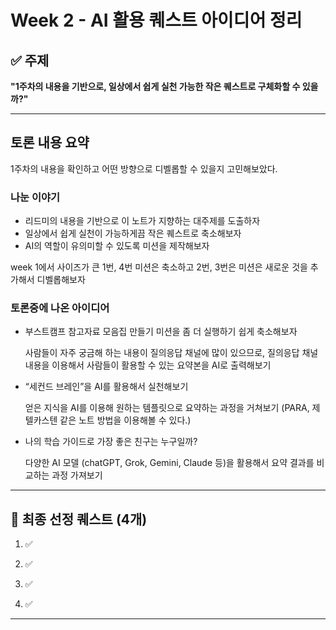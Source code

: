 # Week 2 - AI 활용 퀘스트 아이디어 정리

## ✅ 주제

**"1주차의 내용을 기반으로, 일상에서 쉽게 실천 가능한 작은 퀘스트로 구체화할 수 있을까?"**

---

## 토론 내용 요약

1주차의 내용을 확인하고 어떤 방향으로 디벨롭할 수 있을지 고민해보았다.

### 나눈 이야기

- 리드미의 내용을 기반으로 이 노트가 지향하는 대주제를 도출하자
- 일상에서 쉽게 실천이 가능하게끔 작은 퀘스트로 축소해보자
- AI의 역할이 유의미할 수 있도록 미션을 제작해보자

week 1에서 사이즈가 큰 1번, 4번 미션은 축소하고 2번, 3번은 미션은 새로운 것을 추가해서 디벨롭해보자

### 토론중에 나온 아이디어

- 부스트캠프 참고자료 모음집 만들기 미션을 좀 더 실행하기 쉽게 축소해보자
  
  사람들이 자주 궁금해 하는 내용이 질의응답 채널에 많이 있으므로, 질의응답 채널 내용을 이용해서 사람들이 활용할 수 있는 요약본을 AI로 출력해보기
  
- “세컨드 브레인”을 AI를 활용해서 실천해보기

  얻은 지식을 AI를 이용해 원하는 템플릿으로 요약하는 과정을 거쳐보기 (PARA, 제텔카스텐 같은 노트 방법을 이용해볼 수 있다.)

- 나의 학습 가이드로 가장 좋은 친구는 누구일까?

  다양한 AI 모델 (chatGPT, Grok, Gemini, Claude 등)을 활용해서 요약 결과를 비교하는 과정 가져보기

---

## 🎯 최종 선정 퀘스트 (4개)

1. ✅

2. ✅

3. ✅

4. ✅

---
